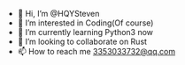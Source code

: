 - 👋 Hi, I’m @HQYSteven
- 👀 I’m interested in Coding(Of course)
- 🌱 I’m currently learning Python3 now
- 💞️ I’m looking to collaborate on Rust
- 📫 How to reach me 3353033732@qq.com

<!---
HQYSteven/HQYSteven is a ✨ special ✨ repository because its `README.md` (this file) appears on your GitHub profile.
You can click the Preview link to take a look at your changes.
--->
